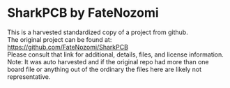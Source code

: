 
# SharkPCB by FateNozomi  
This is a harvested standardized copy of a project from github.  
The original project can be found at:  
https://github.com/FateNozomi/SharkPCB  
Please consult that link for additional, details, files, and license information.  
Note: It was auto harvested and if the original repo had more than one board file or anything out of the ordinary the files here are likely not representative.  
    